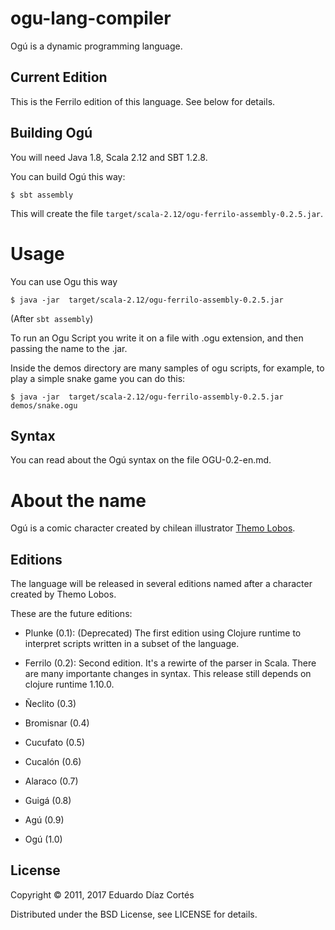 # ogu-lang-compiler


Ogú is a dynamic programming language.

## Current Edition

This is the Ferrilo edition of this language. See below for details.

## Building Ogú

You will need Java 1.8, Scala 2.12 and SBT 1.2.8.

You can build Ogú this way:

    $ sbt assembly

This will create the file `target/scala-2.12/ogu-ferrilo-assembly-0.2.5.jar`.

# Usage

You can use Ogu this way

    $ java -jar  target/scala-2.12/ogu-ferrilo-assembly-0.2.5.jar

(After `sbt assembly`)

To run an Ogu Script you write it on a file with .ogu extension, and then passing the name to the .jar.

Inside the demos directory are many samples of ogu scripts, for example, to play a simple snake game you can do this:

    $ java -jar  target/scala-2.12/ogu-ferrilo-assembly-0.2.5.jar demos/snake.ogu
    
## Syntax

You can read about the Ogú syntax on the file OGU-0.2-en.md.

# About the name

Ogú is a comic character created by chilean illustrator [Themo Lobos](https://en.wikipedia.org/wiki/Themo_Lobos).

## Editions

The language will be released in several editions named after a character created by Themo Lobos.

These are the future editions:

- Plunke (0.1): (Deprecated) The first edition using Clojure runtime to interpret scripts written in a subset of the language.

- Ferrilo (0.2): Second edition. It's a rewirte of the parser in Scala. There are many importante changes in syntax. 
This release still depends on clojure runtime 1.10.0.

- Ñeclito (0.3)

- Bromisnar (0.4)

- Cucufato (0.5)

- Cucalón (0.6)

- Alaraco (0.7)

- Guigá (0.8)

- Agú (0.9)

- Ogú (1.0)

## License

Copyright © 2011, 2017 Eduardo Díaz Cortés

Distributed under the BSD License, see LICENSE for details.
